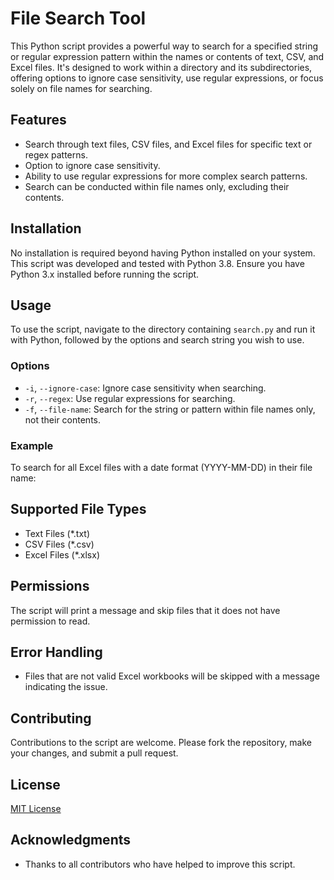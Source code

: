 # File Search Tool

This Python script provides a powerful way to search for a specified string or regular expression pattern within the names or contents of text, CSV, and Excel files. It's designed to work within a directory and its subdirectories, offering options to ignore case sensitivity, use regular expressions, or focus solely on file names for searching.

## Features

- Search through text files, CSV files, and Excel files for specific text or regex patterns.
- Option to ignore case sensitivity.
- Ability to use regular expressions for more complex search patterns.
- Search can be conducted within file names only, excluding their contents.

## Installation

No installation is required beyond having Python installed on your system. This script was developed and tested with Python 3.8. Ensure you have Python 3.x installed before running the script.

## Usage

To use the script, navigate to the directory containing `search.py` and run it with Python, followed by the options and search string you wish to use.


### Options

- `-i`, `--ignore-case`: Ignore case sensitivity when searching.
- `-r`, `--regex`: Use regular expressions for searching.
- `-f`, `--file-name`: Search for the string or pattern within file names only, not their contents.

### Example

To search for all Excel files with a date format (YYYY-MM-DD) in their file name:


## Supported File Types

- Text Files (*.txt)
- CSV Files (*.csv)
- Excel Files (*.xlsx)

## Permissions

The script will print a message and skip files that it does not have permission to read.

## Error Handling

- Files that are not valid Excel workbooks will be skipped with a message indicating the issue.

## Contributing

Contributions to the script are welcome. Please fork the repository, make your changes, and submit a pull request.

## License

[MIT License](LICENSE.txt)

## Acknowledgments

- Thanks to all contributors who have helped to improve this script.

